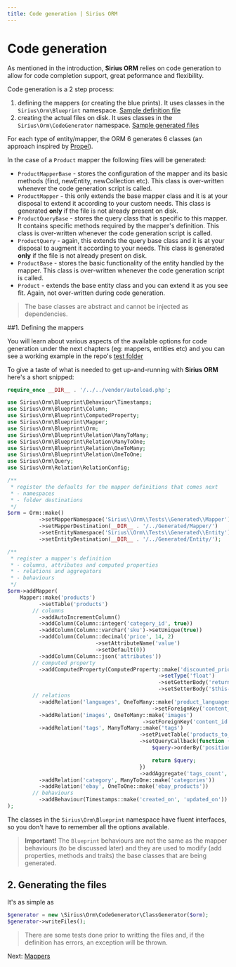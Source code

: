 ```yaml
---
title: Code generation | Sirius ORM
---
```


# Code generation

As mentioned in the introduction, **Sirius ORM** relies on code generation to allow for code completion support, great peformance and flexibility. 

Code generation is a 2 step process: 
1. defining the mappers (or creating the blue prints). It uses classes  in the `Sirius\Orm\Blueprint` namespace. [Sample definition file](https://github.com/siriusphp/orm/blob/master/tests/resources/definitions.php)
2. creating the actual files on disk. It uses classes in the `Sirius\Orm\CodeGenerator` namespace. [Sample generated files](https://github.com/siriusphp/orm/tree/master/tests/Generated)

For each type of entity/mapper, the ORM 6 generates 6 classes (an approach inspired by [Propel](http://propelorm.org/)). 

In the case of a `Product` mapper the following files will be generated:
- `ProductMapperBase` - stores the configuration of the mapper and its basic methods (find, newEntity, newCollection etc). This class is over-written whenever the code generation script is called. 
- `ProductMapper` - this only extends the base mapper class and it is at your disposal to extend it according to your custom needs. This class is generated **only** if the file is not already present on disk. 
- `ProductQueryBase` - stores the query class that is specific to this mapper. It contains specific methods required by the mapper's definition. This class is over-written whenever the code generation script is called. 
- `ProductQuery` - again, this extends the query base class and it is at your disposal to augment it according to your needs. This class is generated **only** if the file is not already present on disk.
- `ProductBase` - stores the basic functionality of the entity handled by the mapper. This class is over-written whenever the code generation script is called. 
- `Product` - extends the base entity class and you can extend it as you see fit. Again, not over-written during code generation.

> The base classes are abstract and cannot be injected as dependencies. 

##1. Defining the mappers

You will learn about various aspects of the available options for code generation under the next chapters (eg: mappers, entities etc) and you can see a working example in the repo's 
[test folder](https://github.com/siriusphp/orm/blob/master/tests/resources/definitions.php)

To give a taste of what is needed to get up-and-running with **Sirius ORM** here's a short snipped:

```php
require_once __DIR__ . '/../../vendor/autoload.php';

use Sirius\Orm\Blueprint\Behaviour\Timestamps;
use Sirius\Orm\Blueprint\Column;
use Sirius\Orm\Blueprint\ComputedProperty;
use Sirius\Orm\Blueprint\Mapper;
use Sirius\Orm\Blueprint\Orm;
use Sirius\Orm\Blueprint\Relation\ManyToMany;
use Sirius\Orm\Blueprint\Relation\ManyToOne;
use Sirius\Orm\Blueprint\Relation\OneToMany;
use Sirius\Orm\Blueprint\Relation\OneToOne;
use Sirius\Orm\Query;
use Sirius\Orm\Relation\RelationConfig;

/**
 * register the defaults for the mapper definitions that comes next
 * - namespaces  
 * - folder destinations  
 */
$orm = Orm::make()
          ->setMapperNamespace('Sirius\\Orm\\Tests\\Generated\\Mapper')
          ->setMapperDestination(__DIR__ . '/../Generated/Mapper/')
          ->setEntityNamespace('Sirius\\Orm\\Tests\\Generated\\Entity')
          ->setEntityDestination(__DIR__ . '/../Generated/Entity/');

/**
 * register a mapper's definition
 * - columns, attributes and computed properties
 * - relations and aggregators
 * - behaviours
 */
$orm->addMapper(
    Mapper::make('products')
          ->setTable('products')
        // columns
          ->addAutoIncrementColumn()
          ->addColumn(Column::integer('category_id', true))
          ->addColumn(Column::varchar('sku')->setUnique(true))
          ->addColumn(Column::decimal('price', 14, 2)
                            ->setAttributeName('value')
                            ->setDefault(0))
          ->addColumn(Column::json('attributes'))
        // computed property
          ->addComputedProperty(ComputedProperty::make('discounted_price')
                                                ->setType('float')
                                                ->setGetterBody('return round($this->value * 0.9, 2);')
                                                ->setSetterBody('$this->value = $value / 0.9;'))
        // relations
          ->addRelation('languages', OneToMany::make('product_languages')
                                              ->setForeignKey('content_id'))
          ->addRelation('images', OneToMany::make('images')
                                           ->setForeignKey('content_id')
          ->addRelation('tags', ManyToMany::make('tags')
                                          ->setPivotTable('products_to_tags')
                                          ->setQueryCallback(function (Query $query) {
                                              $query->orderBy('position ASC');

                                              return $query;
                                          })
                                          ->addAggregate('tags_count', [RelationConfig::AGG_FUNCTION => 'count(tags.id)']))
          ->addRelation('category', ManyToOne::make('categories'))
          ->addRelation('ebay', OneToOne::make('ebay_products'))
        // behaviours
          ->addBehaviour(Timestamps::make('created_on', 'updated_on'))
);
```   

The classes in the `Sirius\Orm\Blueprint` namespace have fluent interfaces, so you don't have to remember all the options available.

> **Important!** The `Blueprint` behaviours are not the same as the mapper behaviours (to be discussed later) and they are used to modify (add properties, methods and traits) the base classes that are being generated.

## 2. Generating the files

It's as simple as 

```php
$generator = new \Sirius\Orm\CodeGenerator\ClassGenerator($orm);
$generator->writeFiles();
```

> There are some tests done prior to writting the files and, if the definition has errors, an exception will be thrown.

Next: [Mappers](mappers.md)
